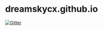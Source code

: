# dreamskycx.github.io

[![Gitter](https://badges.gitter.im/dreamskycx/dreamskycxroom.svg)](https://gitter.im/dreamskycx/dreamskycxroom?utm_source=badge&utm_medium=badge&utm_campaign=pr-badge&utm_content=badge)